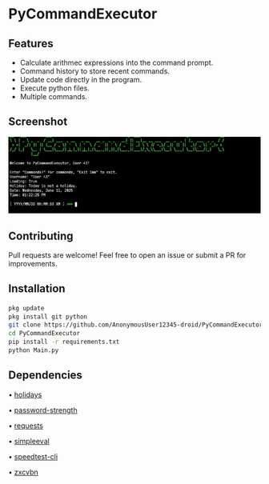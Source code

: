 # PyCommandExecutor

## Features

- Calculate arithmec expressions into the command prompt.
- Command history to store recent commands.
- Update code directly in the program.
- Execute python files.
- Multiple commands.

## Screenshot

![](Screenshot_20250611-132255.jpg)

## Contributing

Pull requests are welcome! Feel free to open an issue or submit a PR for improvements.

## Installation

```bash
pkg update
pkg install git python
git clone https://github.com/AnonymousUser12345-droid/PyCommandExecutor
cd PyCommandExecutor
pip install -r requirements.txt
python Main.py
```

## Dependencies

• [holidays](https://pypi.org/project/holidays/)

• [password-strength](https://pypi.org/project/password-strength/)

• [requests](https://pypi.org/project/requests/)

• [simpleeval](https://pypi.org/project/simpleeval/)

• [speedtest-cli](https://pypi.org/project/speedtest-cli/)

• [zxcvbn](https://pypi.org/project/zxcvbn/)
